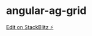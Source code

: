# angular-ag-grid

[Edit on StackBlitz ⚡️](https://stackblitz.com/edit/ag-grid-angular-hello-world-394lql)
